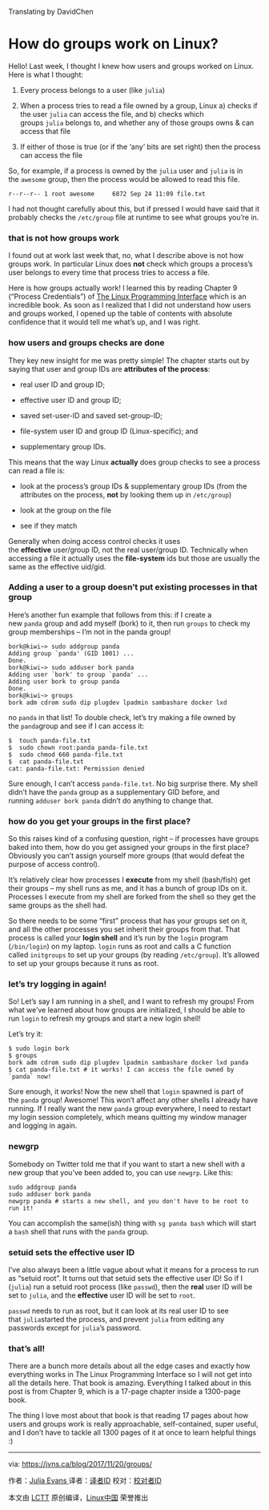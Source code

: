 Translating by DavidChen

How do groups work on Linux?
============================================================

Hello! Last week, I thought I knew how users and groups worked on Linux. Here is what I thought:

1.  Every process belongs to a user (like `julia`)

2.  When a process tries to read a file owned by a group, Linux a) checks if the user `julia` can access the file, and b) checks which groups `julia` belongs to, and whether any of those groups owns & can access that file

3.  If either of those is true (or if the ‘any’ bits are set right) then the process can access the file

So, for example, if a process is owned by the `julia` user and `julia` is in the `awesome` group, then the process would be allowed to read this file.

```
r--r--r-- 1 root awesome     6872 Sep 24 11:09 file.txt

```

I had not thought carefully about this, but if pressed I would have said that it probably checks the `/etc/group` file at runtime to see what groups you’re in.

### that is not how groups work

I found out at work last week that, no, what I describe above is not how groups work. In particular Linux does **not** check which groups a process’s user belongs to every time that process tries to access a file.

Here is how groups actually work! I learned this by reading Chapter 9 (“Process Credentials”) of [The Linux Programming Interface][1] which is an incredible book. As soon as I realized that I did not understand how users and groups worked, I opened up the table of contents with absolute confidence that it would tell me what’s up, and I was right.

### how users and groups checks are done

They key new insight for me was pretty simple! The chapter starts out by saying that user and group IDs are **attributes of the process**:

*   real user ID and group ID;

*   effective user ID and group ID;

*   saved set-user-ID and saved set-group-ID;

*   file-system user ID and group ID (Linux-specific); and

*   supplementary group IDs.

This means that the way Linux **actually** does group checks to see a process can read a file is:

*   look at the process’s group IDs & supplementary group IDs (from the attributes on the process, **not** by looking them up in `/etc/group`)

*   look at the group on the file

*   see if they match

Generally when doing access control checks it uses the **effective** user/group ID, not the real user/group ID. Technically when accessing a file it actually uses the **file-system** ids but those are usually the same as the effective uid/gid.

### Adding a user to a group doesn’t put existing processes in that group

Here’s another fun example that follows from this: if I create a new `panda` group and add myself (bork) to it, then run `groups` to check my group memberships – I’m not in the panda group!

```
bork@kiwi~> sudo addgroup panda
Adding group `panda' (GID 1001) ...
Done.
bork@kiwi~> sudo adduser bork panda
Adding user `bork' to group `panda' ...
Adding user bork to group panda
Done.
bork@kiwi~> groups
bork adm cdrom sudo dip plugdev lpadmin sambashare docker lxd

```

no `panda` in that list! To double check, let’s try making a file owned by the `panda`group and see if I can access it:

```
$  touch panda-file.txt
$  sudo chown root:panda panda-file.txt
$  sudo chmod 660 panda-file.txt
$  cat panda-file.txt
cat: panda-file.txt: Permission denied

```

Sure enough, I can’t access `panda-file.txt`. No big surprise there. My shell didn’t have the `panda` group as a supplementary GID before, and running `adduser bork panda` didn’t do anything to change that.

### how do you get your groups in the first place?

So this raises kind of a confusing question, right – if processes have groups baked into them, how do you get assigned your groups in the first place? Obviously you can’t assign yourself more groups (that would defeat the purpose of access control).

It’s relatively clear how processes I **execute** from my shell (bash/fish) get their groups – my shell runs as me, and it has a bunch of group IDs on it. Processes I execute from my shell are forked from the shell so they get the same groups as the shell had.

So there needs to be some “first” process that has your groups set on it, and all the other processes you set inherit their groups from that. That process is called your **login shell** and it’s run by the `login` program (`/bin/login`) on my laptop. `login` runs as root and calls a C function called `initgroups` to set up your groups (by reading `/etc/group`). It’s allowed to set up your groups because it runs as root.

### let’s try logging in again!

So! Let’s say I am running in a shell, and I want to refresh my groups! From what we’ve learned about how groups are initialized, I should be able to run `login` to refresh my groups and start a new login shell!

Let’s try it:

```
$ sudo login bork
$ groups
bork adm cdrom sudo dip plugdev lpadmin sambashare docker lxd panda
$ cat panda-file.txt # it works! I can access the file owned by `panda` now!

```

Sure enough, it works! Now the new shell that `login` spawned is part of the `panda` group! Awesome! This won’t affect any other shells I already have running. If I really want the new `panda` group everywhere, I need to restart my login session completely, which means quitting my window manager and logging in again.

### newgrp

Somebody on Twitter told me that if you want to start a new shell with a new group that you’ve been added to, you can use `newgrp`. Like this:

```
sudo addgroup panda
sudo adduser bork panda
newgrp panda # starts a new shell, and you don't have to be root to run it!

```

You can accomplish the same(ish) thing with `sg panda bash` which will start a `bash` shell that runs with the `panda` group.

### setuid sets the effective user ID

I’ve also always been a little vague about what it means for a process to run as “setuid root”. It turns out that setuid sets the effective user ID! So if I (`julia`) run a setuid root process (like `passwd`), then the **real** user ID will be set to `julia`, and the **effective** user ID will be set to `root`.

`passwd` needs to run as root, but it can look at its real user ID to see that `julia`started the process, and prevent `julia` from editing any passwords except for `julia`’s password.

### that’s all!

There are a bunch more details about all the edge cases and exactly how everything works in The Linux Programming Interface so I will not get into all the details here. That book is amazing. Everything I talked about in this post is from Chapter 9, which is a 17-page chapter inside a 1300-page book.

The thing I love most about that book is that reading 17 pages about how users and groups work is really approachable, self-contained, super useful, and I don’t have to tackle all 1300 pages of it at once to learn helpful things :)

--------------------------------------------------------------------------------

via: https://jvns.ca/blog/2017/11/20/groups/

作者：[Julia Evans ][a]
译者：[译者ID](https://github.com/译者ID)
校对：[校对者ID](https://github.com/校对者ID)

本文由 [LCTT](https://github.com/LCTT/TranslateProject) 原创编译，[Linux中国](https://linux.cn/) 荣誉推出

[a]:https://jvns.ca/
[1]:http://man7.org/tlpi/
